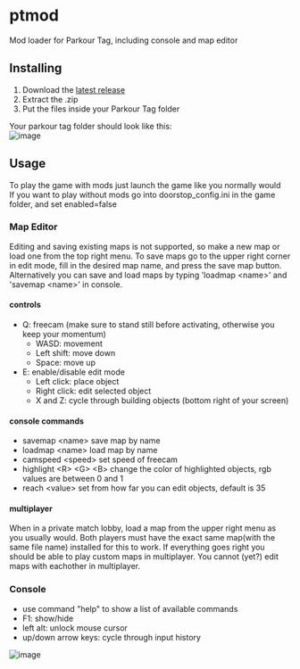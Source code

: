 # ptmod
Mod loader for Parkour Tag, including console and map editor
## Installing
1. Download the [latest release](https://github.com/moffel1020/ptmod/releases)
2. Extract the .zip
3. Put the files inside your Parkour Tag folder

Your parkour tag folder should look like this:  
![image](https://user-images.githubusercontent.com/100964263/170320121-b6c7500c-8402-41f3-a5af-8ac9ac3f2ced.png)

## Usage
To play the game with mods just launch the game like you normally would  
If you want to play without mods go into doorstop_config.ini in the game folder, and set enabled=false

### Map Editor
Editing and saving existing maps is not supported, so make a new map or load one from the top right menu. To save maps go to the upper right corner in edit mode, fill in the desired map name, and press the save map button. Alternatively you can save and load maps by typing 'loadmap \<name\>' and 'savemap \<name\>' in console.

#### controls
- Q: freecam (make sure to stand still before activating, otherwise you keep your momentum)
  - WASD: movement
  - Left shift: move down 
  - Space: move up
- E: enable/disable edit mode
  - Left click: place object
  - Right click: edit selected object
  - X and Z: cycle through building objects (bottom right of your screen)

#### console commands

- savemap \<name\>      save map by name
- loadmap \<name\>      load map by name
- camspeed \<speed\>    set speed of freecam
- highlight \<R\> \<G\> \<B\>     change the color of highlighted objects, rgb values are between 0 and 1
- reach \<value\>       set from how far you can edit objects, default is 35

#### multiplayer
When in a private match lobby, load a map from the upper right menu as you usually would. Both players must have the exact same map(with the same file name) installed for this to work. If everything goes right you should be able to play custom maps in multiplayer. You cannot (yet?) edit maps with eachother in multiplayer.

### Console
- use command "help" to show a list of available commands
- F1: show/hide
- left alt: unlock mouse cursor
- up/down arrow keys: cycle through input history


![image](https://user-images.githubusercontent.com/100964263/169693782-3e9a0fa3-0844-49b0-a29f-7f862a23e8bf.png)
